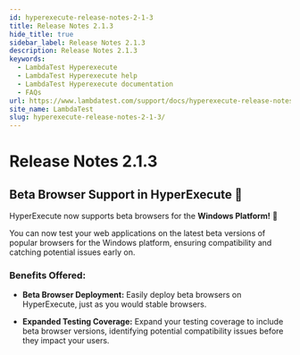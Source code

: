```yaml
---
id: hyperexecute-release-notes-2-1-3
title: Release Notes 2.1.3
hide_title: true
sidebar_label: Release Notes 2.1.3
description: Release Notes 2.1.3
keywords:
  - LambdaTest Hyperexecute
  - LambdaTest Hyperexecute help
  - LambdaTest Hyperexecute documentation
  - FAQs
url: https://www.lambdatest.com/support/docs/hyperexecute-release-notes-2-1-3/
site_name: LambdaTest
slug: hyperexecute-release-notes-2-1-3/
---
```


<script type="application/ld+json"
      dangerouslySetInnerHTML={{ __html: JSON.stringify({
       "@context": "https://schema.org",
        "@type": "BreadcrumbList",
        "itemListElement": [{
          "@type": "ListItem",
          "position": 1,
          "name": "Home",
          "item": "https://www.lambdatest.com"
        },{
          "@type": "ListItem",
          "position": 2,
          "name": "Support",
          "item": "https://www.lambdatest.com/support/docs/"
        },{
          "@type": "ListItem",
          "position": 3,
          "name": "Release Notes",
          "item": "https://www.lambdatest.com/support/docs/hyperexecute-release-notes-2-1-3/"
        }]
      })
    }}
></script>

# Release Notes 2.1.3

## Beta Browser Support in HyperExecute 🚀

HyperExecute now supports beta browsers for the **Windows Platform!** 🎉

You can now test your web applications on the latest beta versions of popular browsers for the Windows platform, ensuring compatibility and catching potential issues early on.

### Benefits Offered:

- **Beta Browser Deployment:** Easily deploy beta browsers on HyperExecute, just as you would stable browsers.

- **Expanded Testing Coverage:** Expand your testing coverage to include beta browser versions, identifying potential compatibility issues before they impact your users.